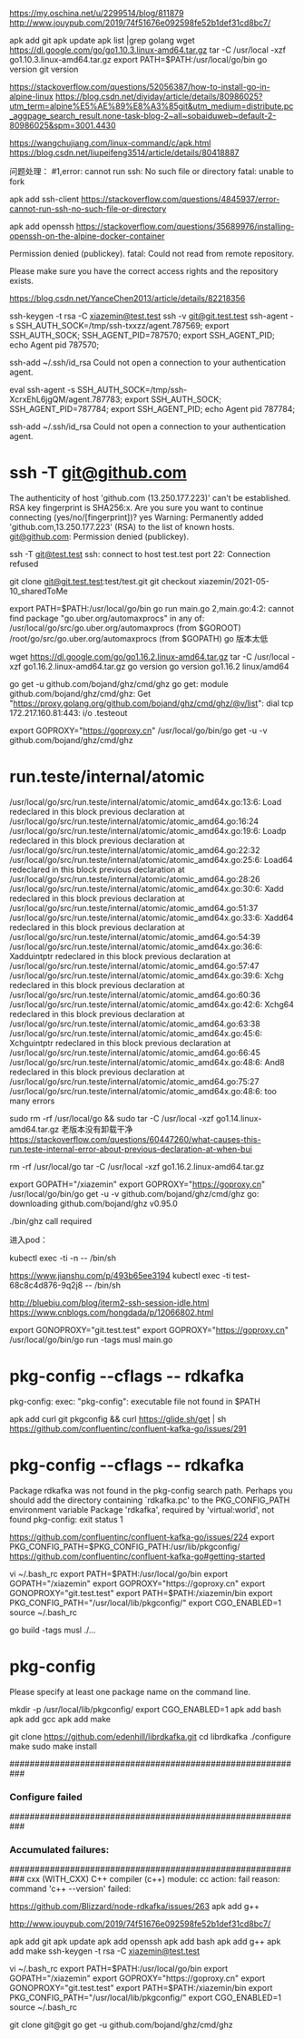 https://my.oschina.net/u/2299514/blog/811879
http://www.jouypub.com/2019/74f51676e092598fe52b1def31cd8bc7/


apk add git
apk update
apk list |grep golang
wget https://dl.google.com/go/go1.10.3.linux-amd64.tar.gz
tar -C /usr/local -xzf go1.10.3.linux-amd64.tar.gz
export PATH=$PATH:/usr/local/go/bin
go version
git version

https://stackoverflow.com/questions/52056387/how-to-install-go-in-alpine-linux
https://blog.csdn.net/diyiday/article/details/80986025?utm_term=alpine%E5%AE%89%E8%A3%85git&utm_medium=distribute.pc_aggpage_search_result.none-task-blog-2~all~sobaiduweb~default-2-80986025&spm=3001.4430

https://wangchujiang.com/linux-command/c/apk.html
https://blog.csdn.net/liupeifeng3514/article/details/80418887

问题处理：
#1,error: cannot run ssh: No such file or directory
fatal: unable to fork

apk add ssh-client
https://stackoverflow.com/questions/4845937/error-cannot-run-ssh-no-such-file-or-directory

apk add openssh
https://stackoverflow.com/questions/35689976/installing-openssh-on-the-alpine-docker-container

Permission denied (publickey).
fatal: Could not read from remote repository.

Please make sure you have the correct access rights
and the repository exists.

https://blog.csdn.net/YanceChen2013/article/details/82218356

ssh-keygen -t rsa -C xiazemin@test.test
ssh -v git@git.test.test
ssh-agent -s
SSH_AUTH_SOCK=/tmp/ssh-txxzz/agent.787569; export SSH_AUTH_SOCK;
SSH_AGENT_PID=787570; export SSH_AGENT_PID;
echo Agent pid 787570;

ssh-add ~/.ssh/id_rsa
Could not open a connection to your authentication agent.

eval ssh-agent -s
SSH_AUTH_SOCK=/tmp/ssh-XcrxEhL6jgQM/agent.787783; export SSH_AUTH_SOCK;
SSH_AGENT_PID=787784; export SSH_AGENT_PID;
echo Agent pid 787784;

ssh-add ~/.ssh/id_rsa
Could not open a connection to your authentication agent.

# ssh -T git@github.com
The authenticity of host 'github.com (13.250.177.223)' can't be established.
RSA key fingerprint is SHA256:x.
Are you sure you want to continue connecting (yes/no/[fingerprint])? yes
Warning: Permanently added 'github.com,13.250.177.223' (RSA) to the list of known hosts.
git@github.com: Permission denied (publickey).

ssh -T git@test.test
ssh: connect to host test.test port 22: Connection refused

git clone git@git.test.test:test/test.git
git checkout xiazemin/2021-05-10_sharedToMe


export PATH=$PATH:/usr/local/go/bin
go run main.go 
2,main.go:4:2: cannot find package "go.uber.org/automaxprocs" in any of:
        /usr/local/go/src/go.uber.org/automaxprocs (from $GOROOT)
        /root/go/src/go.uber.org/automaxprocs (from $GOPATH)
go 版本太低

wget https://dl.google.com/go/go1.16.2.linux-amd64.tar.gz
tar -C /usr/local -xzf go1.16.2.linux-amd64.tar.gz
go version
go version go1.16.2 linux/amd64

go get -u github.com/bojand/ghz/cmd/ghz
go get: module github.com/bojand/ghz/cmd/ghz: Get "https://proxy.golang.org/github.com/bojand/ghz/cmd/ghz/@v/list": dial tcp 172.217.160.81:443: i/o .testeout

export GOPROXY="https://goproxy.cn"
/usr/local/go/bin/go get -u -v github.com/bojand/ghz/cmd/ghz


# run.teste/internal/atomic
/usr/local/go/src/run.teste/internal/atomic/atomic_amd64x.go:13:6: Load redeclared in this block
        previous declaration at /usr/local/go/src/run.teste/internal/atomic/atomic_amd64.go:16:24
/usr/local/go/src/run.teste/internal/atomic/atomic_amd64x.go:19:6: Loadp redeclared in this block
        previous declaration at /usr/local/go/src/run.teste/internal/atomic/atomic_amd64.go:22:32
/usr/local/go/src/run.teste/internal/atomic/atomic_amd64x.go:25:6: Load64 redeclared in this block
        previous declaration at /usr/local/go/src/run.teste/internal/atomic/atomic_amd64.go:28:26
/usr/local/go/src/run.teste/internal/atomic/atomic_amd64x.go:30:6: Xadd redeclared in this block
        previous declaration at /usr/local/go/src/run.teste/internal/atomic/atomic_amd64.go:51:37
/usr/local/go/src/run.teste/internal/atomic/atomic_amd64x.go:33:6: Xadd64 redeclared in this block
        previous declaration at /usr/local/go/src/run.teste/internal/atomic/atomic_amd64.go:54:39
/usr/local/go/src/run.teste/internal/atomic/atomic_amd64x.go:36:6: Xadduintptr redeclared in this block
        previous declaration at /usr/local/go/src/run.teste/internal/atomic/atomic_amd64.go:57:47
/usr/local/go/src/run.teste/internal/atomic/atomic_amd64x.go:39:6: Xchg redeclared in this block
        previous declaration at /usr/local/go/src/run.teste/internal/atomic/atomic_amd64.go:60:36
/usr/local/go/src/run.teste/internal/atomic/atomic_amd64x.go:42:6: Xchg64 redeclared in this block
        previous declaration at /usr/local/go/src/run.teste/internal/atomic/atomic_amd64.go:63:38
/usr/local/go/src/run.teste/internal/atomic/atomic_amd64x.go:45:6: Xchguintptr redeclared in this block
        previous declaration at /usr/local/go/src/run.teste/internal/atomic/atomic_amd64.go:66:45
/usr/local/go/src/run.teste/internal/atomic/atomic_amd64x.go:48:6: And8 redeclared in this block
        previous declaration at /usr/local/go/src/run.teste/internal/atomic/atomic_amd64.go:75:27
/usr/local/go/src/run.teste/internal/atomic/atomic_amd64x.go:48:6: too many errors

sudo rm -rf /usr/local/go && sudo tar -C /usr/local -xzf go1.14.linux-amd64.tar.gz
老版本没有卸载干净
https://stackoverflow.com/questions/60447260/what-causes-this-run.teste-internal-error-about-previous-declaration-at-when-bui

rm -rf /usr/local/go
tar -C /usr/local -xzf go1.16.2.linux-amd64.tar.gz 

export GOPATH="/xiazemin"
export GOPROXY="https://goproxy.cn"
/usr/local/go/bin/go get -u -v github.com/bojand/ghz/cmd/ghz
go: downloading github.com/bojand/ghz v0.95.0

./bin/ghz 
call required


进入pod：

kubectl exec -ti <your-pod-name>  -n <your-namespace>  -- /bin/sh

https://www.jianshu.com/p/493b65ee3194
kubectl exec -ti test-68c8c4d876-9q2j8 -- /bin/sh


http://bluebiu.com/blog/iterm2-ssh-session-idle.html
https://www.cnblogs.com/hongdada/p/12066802.html


export GONOPROXY="git.test.test"
export GOPROXY="https://goproxy.cn"
/usr/local/go/bin/go run -tags musl main.go
# pkg-config --cflags  -- rdkafka
pkg-config: exec: "pkg-config": executable file not found in $PATH

apk add curl git pkgconfig && curl https://glide.sh/get | sh
https://github.com/confluentinc/confluent-kafka-go/issues/291

# pkg-config --cflags  -- rdkafka
Package rdkafka was not found in the pkg-config search path.
Perhaps you should add the directory containing `rdkafka.pc'
to the PKG_CONFIG_PATH environment variable
Package 'rdkafka', required by 'virtual:world', not found
pkg-config: exit status 1


https://github.com/confluentinc/confluent-kafka-go/issues/224
export PKG_CONFIG_PATH=$PKG_CONFIG_PATH:/usr/lib/pkgconfig/
https://github.com/confluentinc/confluent-kafka-go#getting-started


vi ~/.bash_rc
export PATH=$PATH:/usr/local/go/bin
export GOPATH="/xiazemin"
export GOPROXY="https://goproxy.cn"
export GONOPROXY="git.test.test"
export PATH=$PATH:/xiazemin/bin
export PKG_CONFIG_PATH="/usr/local/lib/pkgconfig/"
export CGO_ENABLED=1
source ~/.bash_rc

go build -tags musl ./...
# pkg-config
Please specify at least one package name on the command line.


mkdir -p /usr/local/lib/pkgconfig/
export CGO_ENABLED=1
apk add bash
apk add gcc
apk add make

git clone https://github.com/edenhill/librdkafka.git
cd librdkafka
./configure
make
sudo make install


###########################################################
###                  Configure failed                   ###
###########################################################
### Accumulated failures:                               ###
###########################################################
 cxx (WITH_CXX) C++ compiler (c++)
    module: cc
    action: fail
    reason:
command 'c++ --version' failed:


https://github.com/Blizzard/node-rdkafka/issues/263
apk add g++

http://www.jouypub.com/2019/74f51676e092598fe52b1def31cd8bc7/


apk add git
apk update
apk add openssh
apk add bash
apk add g++
apk add make
ssh-keygen -t rsa -C xiazemin@test.test

vi ~/.bash_rc
export PATH=$PATH:/usr/local/go/bin
export GOPATH="/xiazemin"
export GOPROXY="https://goproxy.cn"
export GONOPROXY="git.test.test"
export PATH=$PATH:/xiazemin/bin
export PKG_CONFIG_PATH="/usr/local/lib/pkgconfig/"
export CGO_ENABLED=1
source ~/.bash_rc

git clone git@git
go get -u github.com/bojand/ghz/cmd/ghz

